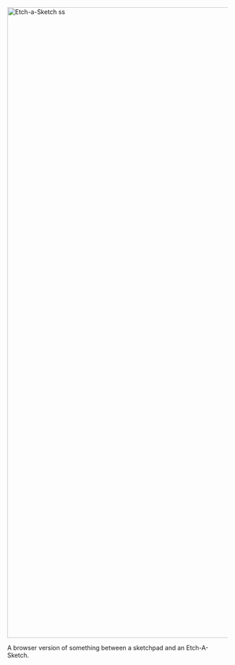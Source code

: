<img width="1440" alt="Etch-a-Sketch ss" src="https://user-images.githubusercontent.com/86674284/199325467-5fa39177-f0e6-48a0-a3c1-18da4a25802f.png">

A browser version of something between a sketchpad and an Etch-A-Sketch.
